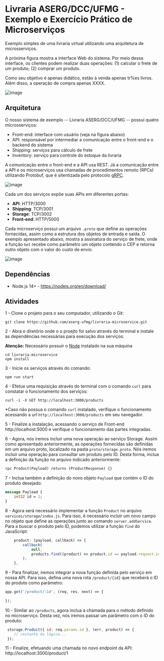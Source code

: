 # Livraria ASERG/DCC/UFMG - Exemplo e Exercício Prático de Microserviços

Exemplo simples de uma livraria virtual utilizando uma arquitetura de microsserviços.

A próxima figura mostra a interface Web do sistema. Por meio dessa interface, os clientes podem realizar duas operações: (1) calcular o frete de um produto; (2) comprar um produto.

Como seu objetivo é apenas didático, estão à venda apenas tr%es livros. Além disso, a operação de compra apenas XXXX.

![image](https://user-images.githubusercontent.com/7620947/107418954-07c85280-6af6-11eb-8cab-64efe548401a.png)


## Arquitetura

O nosso sistema de exemplo -- Livraria ASERG/DCC/UFMG -- possui quatro microsserviços: 

* Front-end: interface com usuário (veja na figura abaixo)
* API: responsável por intermediar a comunicação entre o front-end e o backend do sistema
* Shipping: serviços para cálculo de frete
* Inventory: serviço para controle do estoque da livraria  


A comunicação entre o front-end e a API usa REST. Já a comunicação entre a API e os microserviços usa chamadas de procedimentos remoto (RPCs) utilizando Protobuf, que é sitentizada pelo protocolo [gRPC](https://grpc.io/). 

![image](https://user-images.githubusercontent.com/7620947/108298485-cbdb6000-717b-11eb-9d3e-257a08b597bf.png)

Cada um dos serviços expõe suas APIs em diferentes portas:

- **API**: HTTP/3000
- **Shipping**: TCP/3001
- **Storage**: TCP/3002
- **Front-end**: HTTP/5000

Cada microserviço possui um arquivo `.proto` que define as operações fornecidas, assim como a estrutura dos objetos de entrada e saída. O exemplo apresentado abaixo, mostra a assinatura do serviço de frete, onde a função `Get` recebe como parâmetro um objeto contendo o CEP e retorna outro objeto com o valor do custo de envio.

![image](https://user-images.githubusercontent.com/7620947/108301755-6a1df480-7181-11eb-9112-c65a0efd5602.png)

## Dependências

-   Node.js 14+ - https://nodejs.org/en/download/

## Atividades

1 - Clone o projeto para o seu computador, utilizando o Git:

```
git clone https://github.com/aserg-ufmg/livraria-microservice.git
```

2 - Abra o diretório onde o o proejto foi salvo através do terminal e instale as dependências necessárias para execução dos serviços:

**Atenção:** Necessário possuir o [Node](https://nodejs.org/en/download/) instalado na sua máquina
```
cd livraria-microservice
npm install
```

3 - Inicie os serviços através do comando:

```
npm run start
```

4 - Efetue uma requisição através do terminal com o comando `curl` para constatar o funcionamento dos serviços:

```
curl -i -X GET http://localhost:3000/products
```

*Caso não possua o comando `curl` instalado, verifique o funcionamento acessando a url `http://localhost:3000/products` em seu navegador.

5 - Finalize a instalação, acessando o serviço de Front-end http://localhost:5000 e verifique o funcionamento das partes integradas.

6 - Agora, nós iremos incluir uma nova operação ao serviço Storage. Assim como apresentado anteriormente, as operações fornecidas são definidas em um arquivo proto, localizado na pasta `proto/storage.proto`. Nós iremos incluir uma operação para consultar um produto pelo ID. Desta forma, inclua a definição da função no arquivo indicado anteriormente:

```proto
rpc Product(Payload) returns (ProductResponse) {}
```

7 - Inclua também a definição do novo objeto `Payload` que contém o ID do produto desejado:

```proto
message Payload {
    int32 id = 1;
}
```

8 - Agora será necessário implementar a função `Product` no arquivo `services/storage/index.js`. Para isso, é necessário incluir um novo campo no objeto que define as operações junto ao comando `server.addService`. Para a buscar o produto pelo ID, podemos utilizar a função `find` do JavaScript:

```js
    product: (payload, callback) => {
        callback(
            null,
            products.find((product) => product.id == payload.request.id)
        );
    },
```

9 - Para finalizar, iremos integrar a nova função definida pelo serviço em nossa API. Para isso, defina uma nova rota `/product/{id}` que receberá o ID do produto como parâmetro:

```js
app.get('/product/:id', (req, res, next) => {
    
});
```

10 - Similar ao `/products`, agora inclua a chamada para o método definido no microserviço. Desta vez, nós iremos passar um parâmetro com o ID do produto:

```js
 storage.Product({ id: req.params.id }, (err, product) => {
    // restante da lógica... 
 });
```

11 - Finalize, efetuando uma chamada no novo endpoint da API: http://localhost:3000/product/1
